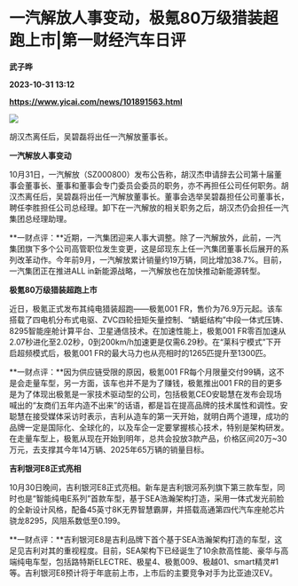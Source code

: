 # 一汽解放人事变动，极氪80万级猎装超跑上市|第一财经汽车日评
**武子晔**

**2023-10-31 13:12**

**https://www.yicai.com/news/101891563.html**

![](https://imgcdn.yicai.com/uppics/slides/2023/10/b95e179f892744b780f3f425b2b55b09.jpg)

胡汉杰离任后，吴碧磊将出任一汽解放董事长。

**一汽解放人事变动**

10月31日，一汽解放（SZ000800）发布公告称，胡汉杰申请辞去公司第十届董事会董事长、董事和董事会专门委员会委员的职务，亦不再担任公司任何职务。胡汉杰离任后，吴碧磊将出任一汽解放董事长。董事会选举吴碧磊担任公司董事长，聘任李胜担任公司总经理。卸下在一汽解放的相关职务之后，胡汉杰仍会担任一汽集团总经理助理。

**一财点评：**近期，一汽集团迎来人事大调整。除了一汽解放外，此前，一汽集团旗下多个公司高管职位发生变更，这是邱现东上任一汽集团董事长后展开的系列改革动作。今年前9月，一汽解放累计销量约19万辆，同比增加38.7%。目前，一汽集团正在推进ALL in新能源战略，一汽解放也在加快推动新能源转型。

**极氪80万级猎装超跑上市**

近日，极氪正式发布其纯电猎装超跑——极氪001 FR，售价为76.9万元起。该车搭载了四电机分布式电驱、ZVC四轮扭矩矢量控制、“蜻蜓结构”中段一体式压铸、8295智能座舱计算平台、卫星通信技术。在加速性能上，极氪001 FR零百加速从2.07秒进化至2.02秒，0到200km/h加速更是仅需6.29秒。在“莱科宁模式”下开启超频模式后，极氪001 FR的最大马力也从亮相时的1265匹提升至1300匹。

**一财点评：**因为供应链受限的原因，极氪001 FR每个月限量交付99辆，这不是会走量车型，另一方面，该车也并不是为了赚钱，极氪推出001 FR的目的更多是为了体现出极氪是一家技术驱动型的公司，包括极氪CEO安聪慧在发布会现场喊出的“友商们五年内造不出来”的话语，都是旨在提高品牌的技术属性和调性。安聪慧在接受媒体采访时表示，吉利从造车的第一天开始，就明白两个道理，成功的品牌一定是国际化、全球化的，以及车企一定要掌握核心技术，特别是架构研发。在走量车型上，极氪从现在开始到明年，总共会投放3款产品，价格区间20万~30万元，去支撑其今年14万辆、2025年65万辆的销量目标。

**吉利银河E8正式亮相**

10月30日晚间，吉利银河E8正式亮相。新车是吉利银河系列旗下第三款车型，同时也是“智能纯电E系列”首款车型，基于SEA浩瀚架构打造，采用一体式发光前脸的全新设计风格，配备45英寸8K无界智慧霸屏，并搭载高通第四代汽车座舱芯片骁龙8295，风阻系数低至0.199。

**一财点评：**吉利银河E8是吉利品牌下首个基于SEA浩瀚架构打造的车型，这足见吉利对其的重视程度。目前，SEA架构下已经诞生了10余款高性能、豪华与高端纯电车型，包括路特斯ELECTRE、极星4、极氪009、极越01、smart精灵#1等。吉利银河E8预计将于年底前上市，上市后的主要竞争对手为比亚迪汉EV。